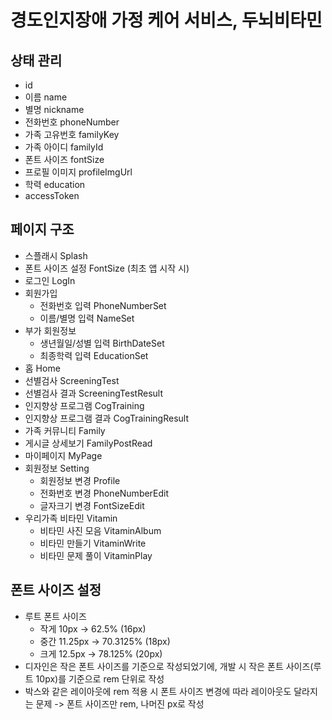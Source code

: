 # 경도인지장애 가정 케어 서비스, 두뇌비타민

## 상태 관리
- id
- 이름 name
- 별명 nickname
- 전화번호 phoneNumber
- 가족 고유번호 familyKey
- 가족 아이디 familyId
- 폰트 사이즈 fontSize
- 프로필 이미지 profileImgUrl
- 학력 education
- accessToken

## 페이지 구조
- 스플래시 Splash
- 폰트 사이즈 설정 FontSize (최초 앱 시작 시)
- 로그인 LogIn
- 회원가입
    - 전화번호 입력 PhoneNumberSet
    - 이름/별명 입력 NameSet
- 부가 회원정보
    - 생년월일/성별 입력 BirthDateSet
    - 최종학력 입력 EducationSet
- 홈 Home
- 선별검사 ScreeningTest
- 선별검사 결과 ScreeningTestResult
- 인지향상 프로그램 CogTraining
- 인지향상 프로그램 결과 CogTrainingResult
- 가족 커뮤니티 Family
- 게시글 상세보기 FamilyPostRead
- 마이페이지 MyPage
- 회원정보 Setting
    - 회원정보 변경 Profile
    - 전화번호 변경 PhoneNumberEdit
    - 글자크기 변경 FontSizeEdit
- 우리가족 비타민 Vitamin
    - 비타민 사진 모음 VitaminAlbum
    - 비타민 만들기 VitaminWrite
    - 비타민 문제 풀이 VitaminPlay

## 폰트 사이즈 설정
- 루트 폰트 사이즈
  - 작게 10px -> 62.5% (16px)
  - 중간 11.25px -> 70.3125% (18px)
  - 크게 12.5px -> 78.125% (20px)
- 디자인은 작은 폰트 사이즈를 기준으로 작성되었기에, 개발 시 작은 폰트 사이즈(루트 10px)를 기준으로 rem 단위로 작성
- 박스와 같은 레이아웃에 rem 적용 시 폰트 사이즈 변경에 따라 레이아웃도 달라지는 문제 -> 폰트 사이즈만 rem, 나머진 px로 작성
